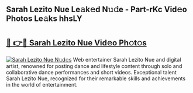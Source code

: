 ## Sarah Lezito Nue Le𝚊k𝚎d N𝚞𝚍e - Part-rKc Vid𝚎o Photos Le𝚊ks hhsLY

# <h2><a href="http://fb8m0w9.evod.top/?m=Sarah+Lezito+Nue">🔗 👉🔴 Sarah Lezito Nue Vid𝚎o Ph𝚘t𝚘s</a></h2>

[![Sarah Lezito Nue N𝚞d𝚎s](https://i.imgur.com/8V9OHl7.gif)](http://fb8m0w9.evod.top/?m=Sarah+Lezito+Nue)
Web entertainer Sarah Lezito Nue and digital artist, renowned for posting dance and lifestyle content through solo and collaborative dance performances and short videos. Exceptional talent Sarah Lezito Nue, recognized for their remarkable skills and achievements in the world of entertainment. 

